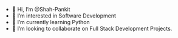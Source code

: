 - 👋 Hi, I’m @Shah-Pankit
- 👀 I’m interested in Software Development
- 🌱 I’m currently learning Python
- 💞️ I’m looking to collaborate on Full Stack Development Projects.

<!---
Shah-Pankit/Shah-Pankit is a ✨ special ✨ repository because its `README.md` (this file) appears on your GitHub profile.
You can click the Preview link to take a look at your changes.
--->
